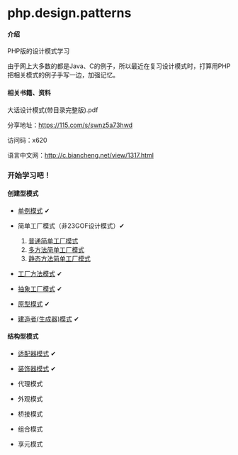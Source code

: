 # php.design.patterns

#### 介绍
PHP版的设计模式学习

由于网上大多数的都是Java、C的例子，所以最近在复习设计模式时，打算用PHP把相关模式的例子手写一边，加强记忆。

#### 相关书籍、资料
大话设计模式(带目录完整版).pdf

分享地址：https://115.com/s/swnz5a73hwd

访问码：x620

语言中文网：http://c.biancheng.net/view/1317.html

### 开始学习吧！

#### 创建型模式

* [单例模式](SingletonPattern/Singleton.php) ✔

  
* 简单工厂模式（非23GOF设计模式）✔
    1. [普通简单工厂模式](FactoryPattern/SimpleFactoryPattern/SimpleRestaurantFactory.php)
    2. [多方法简单工厂模式](FactoryPattern/SimpleFactoryPattern/MethodsRestaurantFactory.php)
    3. [静态方法简单工厂模式](FactoryPattern/SimpleFactoryPattern/StaticRestaurantFactory.php)
    

* [工厂方法模式](FactoryPattern/FactoryMethodPattern/FactoryMethod.php) ✔
  

* [抽象工厂模式](FactoryPattern/AbstractFactortPattern/AbstractFactory.php) ✔
  

* [原型模式](PrototypePattern/Resume.php) ✔
  

* [建造者(生成器)模式](BuilderPattern/Hamburger.php) ✔

#### 结构型模式

* [适配器模式](AdapterPattern/Adapter.php) ✔

* [装饰器模式](DecoratorPattern/Decorator.php) ✔

* 代理模式

* 外观模式

* 桥接模式

* 组合模式

* 享元模式